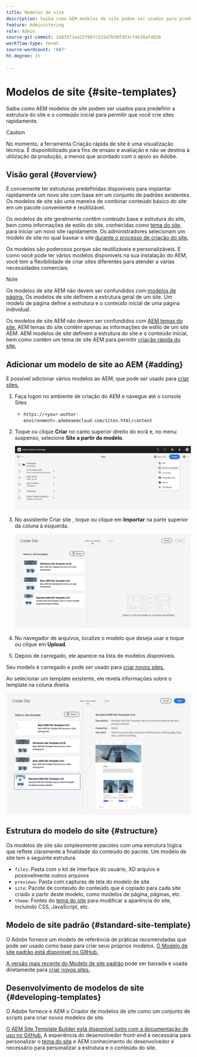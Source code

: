 ```yaml
---
title: Modelos de site
description: Saiba como AEM modelos de site podem ser usados para predefinir a estrutura do site e o conteúdo inicial para permitir que você crie sites rapidamente.
feature: Administering
role: Admin
source-git-commit: 2dd35f1ea25f6bfc515d7b50fd53cf4638af4026
workflow-type: tm+mt
source-wordcount: '607'
ht-degree: 1%

---
```



# Modelos de site {#site-templates}

Saiba como AEM modelos de site podem ser usados para predefinir a estrutura do site e o conteúdo inicial para permitir que você crie sites rapidamente.

>[!CAUTION]
>
>No momento, a ferramenta Criação rápida de site é uma visualização técnica. É disponibilizado para fins de ensaio e avaliação e não se destina à utilização da produção, a menos que acordado com o apoio ao Adobe.

## Visão geral {#overview}

É conveniente ter estruturas predefinidas disponíveis para implantar rapidamente um novo site com base em um conjunto de padrões existentes. Os modelos de site são uma maneira de combinar conteúdo básico do site em um pacote conveniente e reutilizável.

Os modelos de site geralmente contêm conteúdo base e estrutura do site, bem como informações de estilo do site, conhecidas como [tema do site,](site-themes.md) para iniciar um novo site rapidamente. Os administradores selecionam um modelo de site no qual basear o site [durante o processo de criação do site.](create-site.md)

Os modelos são poderosos porque são reutilizáveis e personalizáveis. E como você pode ter vários modelos disponíveis na sua instalação do AEM, você tem a flexibilidade de criar sites diferentes para atender a várias necessidades comerciais.

>[!NOTE]
>
>Os modelos de site AEM não devem ser confundidos com [modelos de página.](/help/sites-cloud/authoring/features/templates.md) Os modelos de site definem a estrutura geral de um site. Um modelo de página define a estrutura e o conteúdo inicial de uma página individual.
>
>Os modelos de site AEM não devem ser confundidos com [AEM temas do site.](site-themes.md) AEM temas do site contêm apenas as informações de estilo de um site AEM. AEM modelos de site definem a estrutura do site e o conteúdo inicial, bem como contêm um tema de site AEM para permitir [criação rápida do site.](create-site.md)

## Adicionar um modelo de site ao AEM {#adding}

É possível adicionar vários modelos ao AEM, que pode ser usado para [criar sites.](create-site.md)

1. Faça logon no ambiente de criação do AEM e navegue até o console Sites

   * `https://<your-author-environment>.adobeaemcloud.com/sites.html/content`

1. Toque ou clique **Criar** no canto superior direito do ecrã e, no menu suspenso, selecione **Site a partir do modelo**.

   ![Criação de um site a partir de um modelo](../assets/create-site-from-template.png)

1. No assistente Criar site , toque ou clique em **Importar** na parte superior da coluna à esquerda.

   ![Assistente de criação do site](../assets/site-creation-wizard.png)

1. No navegador de arquivos, localize o modelo que deseja usar e toque ou clique em **Upload**.

1. Depois de carregado, ele aparece na lista de modelos disponíveis.

Seu modelo é carregado e pode ser usado para [criar novos sites.](create-site.md)

Ao selecionar um template existente, ele revela informações sobre o template na coluna direita.

![Selecione um modelo](../assets/select-site-template.png)

## Estrutura do modelo do site {#structure}

Os modelos de site são simplesmente pacotes com uma estrutura lógica que reflete claramente a finalidade do conteúdo do pacote. Um modelo de site tem a seguinte estrutura.

* `files`: Pasta com o kit de interface do usuário, XD arquivo e possivelmente outros arquivos
* `previews`: Pasta com capturas de tela do modelo de site
* `site`: Pacote de conteúdo do conteúdo que é copiado para cada site criado a partir deste modelo, como modelos de página, páginas, etc.
* `theme`: Fontes do [tema do site](site-themes.md) para modificar a aparência do site, incluindo CSS, JavaScript, etc.

## Modelo de site padrão {#standard-site-template}

O Adobe fornece um modelo de referência de práticas recomendadas que pode ser usado como base para criar seus próprios modelos. [O Modelo de site padrão está disponível no GitHub.](https://github.com/adobe/aem-site-template-standard)

[A versão mais recente do Modelo de site padrão](https://github.com/adobe/aem-site-template-standard/releases) pode ser baixada e usada diretamente para [criar novos sites.](create-site.md)

## Desenvolvimento de modelos de site {#developing-templates}

O Adobe fornece e AEM o Criador de modelos de site como um conjunto de scripts para criar novos modelos de site.

[O AEM Site Template Builder está disponível junto com a documentação de uso no GitHub.](https://github.com/adobe/aem-site-template-builder) A experiência do desenvolvedor front-end é necessária para personalizar o [tema do site](site-themes.md) e AEM conhecimento do desenvolvedor é necessário para personalizar a estrutura e o conteúdo do site.
